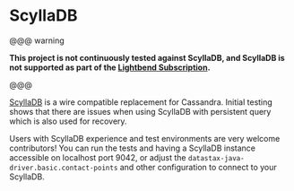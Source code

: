 # ScyllaDB

@@@ warning

**This project is not continuously tested against ScyllaDB, and ScyllaDB is not supported as part of the [Lightbend Subscription](https://www.lightbend.com/lightbend-subscription).**

@@@

[ScyllaDB](https://www.scylladb.com) is a wire compatible replacement for Cassandra. Initial testing shows that
there are issues when using ScyllaDB with persistent query which is also used for recovery.

Users with ScyllaDB experience and test environments are very welcome contributors!
You can run the tests and having a ScyllaDB instance accessible on localhost port 9042, or adjust the
`datastax-java-driver.basic.contact-points` and other configuration to connect to your ScyllaDB.


